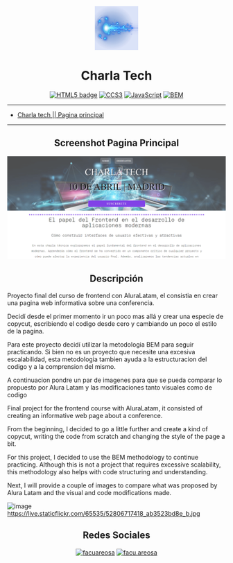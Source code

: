 <p align="center">
  <a href="https://facuareosa.github.io/charlaTech/">
    <img width=20% src="https://raw.githubusercontent.com/facuareosa/charlaTech/main/assets/img/pngwing.com.png" alt="page icon">
  </a>
</p>
<h1 align="center">Charla Tech</h1>

<div align="center">

[![HTML5 badge](https://img.shields.io/static/v1?label=&message=HTML5&color=orange&logo=html5&logoColor=white "HTML5 badge")](https://html.spec.whatwg.org/multipage/ "HTML5 badge")
[![CCS3](https://img.shields.io/static/v1?label=&message=CSS3&color=blue&logo=css3&logoColor=white "CCS3")](https://www.w3.org/Style/CSS/ "CCS3")
[![JavaScript](https://img.shields.io/static/v1?label=&message=JavaScript&color=black&logo=javascript&logoColor=yellow "JavaScript")](https://developer.mozilla.org/en-US/docs/Web/JavaScript "JavaScript")
[![BEM](https://img.shields.io/static/v1?label=&message=BEM%20Methodology&color=lightgrey&logo=bem&logoColor=black "BEM")](https://en.bem.info/methodology/ "BEM")
</div>

------------

- [Charla tech || Pagina principal](https://facuareosa.github.io/charlaTech/)

------------
<h2 align="center">Screenshot Pagina Principal</h2>

![Screenshot Main Page](https://raw.githubusercontent.com/facuareosa/charlaTech/main/assets/img/Screenshot.png)
<br>

<h2 align="center">Descripción</h2>
<p>Proyecto final del curso de frontend con AluraLatam, el consistia en crear una pagina web informativa sobre una conferencia.</p>
<p>Decidí desde el primer momento ir un poco mas allá y crear una especie de copycut, escribiendo el codigo desde cero y cambiando un poco el estilo de la pagina.</p>
<p>Para este proyecto decidí utilizar la metodologia BEM para seguir practicando. Si bien no es un proyecto que necesite una excesiva escalabilidad, esta metodologia tambien ayuda a la estructuracion del codigo y a la comprension del mismo.</p>
<p>A continuacion pondre un par de imagenes para que se pueda comparar lo propuesto por Alura Latam y las modificaciones tanto visuales como de codigo</p>

<p>Final project for the frontend course with AluraLatam, it consisted of creating an informative web page about a conference.</p>
<p>From the beginning, I decided to go a little further and create a kind of copycut, writing the code from scratch and changing the style of the page a bit.</p>
<p>For this project, I decided to use the BEM methodology to continue practicing. Although this is not a project that requires excessive scalability, this methodology also helps with code structuring and understanding.</p>
<p>Next, I will provide a couple of images to compare what was proposed by Alura Latam and the visual and code modifications made.</p>

![image](https://user-images.githubusercontent.com/116155602/230868795-af002a51-b5c0-4381-ac36-55061f0659b9.png)
https://live.staticflickr.com/65535/52806717418_ab3523bd8e_b.jpg

<h2 align="center">Redes Sociales</h2>
<p align="center">
<a href="https://linkedin.com/in/facuareosa" target="blank"><img align="center" src="https://raw.githubusercontent.com/rahuldkjain/github-profile-readme-generator/master/src/images/icons/Social/linked-in-alt.svg" alt="facuareosa" height="30" width="40" /></a>
<a href="https://instagram.com/facu.areosa" target="blank"><img align="center" src="https://raw.githubusercontent.com/rahuldkjain/github-profile-readme-generator/master/src/images/icons/Social/instagram.svg" alt="facu.areosa" height="30" width="40" /></a>
</p>
